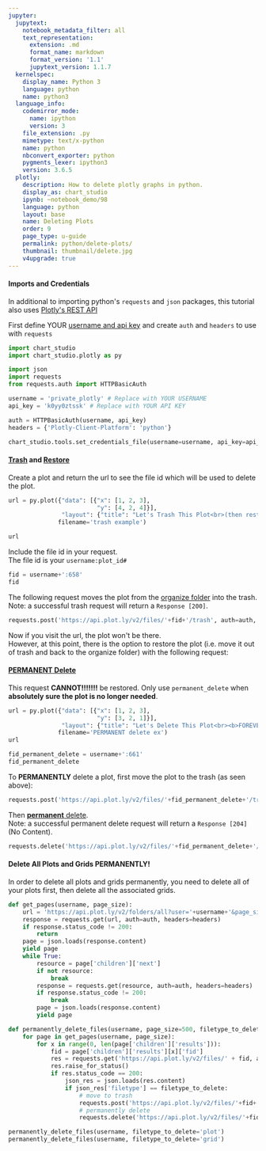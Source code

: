 ```yaml
---
jupyter:
  jupytext:
    notebook_metadata_filter: all
    text_representation:
      extension: .md
      format_name: markdown
      format_version: '1.1'
      jupytext_version: 1.1.7
  kernelspec:
    display_name: Python 3
    language: python
    name: python3
  language_info:
    codemirror_mode:
      name: ipython
      version: 3
    file_extension: .py
    mimetype: text/x-python
    name: python
    nbconvert_exporter: python
    pygments_lexer: ipython3
    version: 3.6.5
  plotly:
    description: How to delete plotly graphs in python.
    display_as: chart_studio
    ipynb: ~notebook_demo/98
    language: python
    layout: base
    name: Deleting Plots
    order: 9
    page_type: u-guide
    permalink: python/delete-plots/
    thumbnail: thumbnail/delete.jpg
    v4upgrade: true
---
```


#### Imports and Credentials
In additional to importing python's `requests` and `json` packages, this tutorial also uses [Plotly's REST API](https://api.plot.ly/v2/)

First define YOUR [username and api key](https://plot.ly/settings/api) and create `auth` and `headers` to use with `requests`

```python
import chart_studio
import chart_studio.plotly as py

import json
import requests
from requests.auth import HTTPBasicAuth

username = 'private_plotly' # Replace with YOUR USERNAME
api_key = 'k0yy0ztssk' # Replace with YOUR API KEY

auth = HTTPBasicAuth(username, api_key)
headers = {'Plotly-Client-Platform': 'python'}

chart_studio.tools.set_credentials_file(username=username, api_key=api_key)
```

#### [Trash](https://api.plot.ly/v2/files/#trash) and [Restore](https://api.plot.ly/v2/files/#restore)
Create a plot and return the url to see the file id which will be used to delete the plot.

```python
url = py.plot({"data": [{"x": [1, 2, 3],
                         "y": [4, 2, 4]}],
               "layout": {"title": "Let's Trash This Plot<br>(then restore it)"}},
              filename='trash example')

url
```

Include the file id in your request. <br>The file id is your `username:plot_id#`

```python
fid = username+':658'
fid
```

The following request moves the plot from the [organize folder](https://plot.ly/organize/home) into the trash. <br>Note: a successful trash request will return a `Response [200]`.

```python
requests.post('https://api.plot.ly/v2/files/'+fid+'/trash', auth=auth, headers=headers)
```

Now if you visit the url, the plot won't be there. <br>However, at this point, there is the option to restore the plot (i.e. move it out of trash and back to the organize folder) with the following request:





#### [<b>PERMANENT</b> Delete](https://api.plot.ly/v2/files/#permanent_delete)

This request <b>CANNOT!!!!!!!</b> be restored.
Only use `permanent_delete` when <b>absolutely sure the plot is no longer needed</b>.<br>

```python
url = py.plot({"data": [{"x": [1, 2, 3],
                         "y": [3, 2, 1]}],
               "layout": {"title": "Let's Delete This Plot<br><b>FOREVER!!!!</b>"}},
              filename='PERMANENT delete ex')
url
```

```python
fid_permanent_delete = username+':661'
fid_permanent_delete
```

To <b>PERMANENTLY</b> delete a plot, first move the plot to the trash (as seen above):

```python
requests.post('https://api.plot.ly/v2/files/'+fid_permanent_delete+'/trash', auth=auth, headers=headers)
```

Then [<b>permanent</b> delete](https://api.plot.ly/v2/files/#permanent_delete).<br>
Note: a successful permanent delete request will return a `Response [204]` (No Content).

```python
requests.delete('https://api.plot.ly/v2/files/'+fid_permanent_delete+'/permanent_delete', auth=auth, headers=headers)
```

#### Delete All Plots and Grids PERMANENTLY!
In order to delete all plots and grids permanently, you need to delete all of your plots first, then delete all the associated grids.

```python
def get_pages(username, page_size):
    url = 'https://api.plot.ly/v2/folders/all?user='+username+'&page_size='+str(page_size)
    response = requests.get(url, auth=auth, headers=headers)
    if response.status_code != 200:
        return
    page = json.loads(response.content)
    yield page
    while True:
        resource = page['children']['next']
        if not resource:
            break
        response = requests.get(resource, auth=auth, headers=headers)
        if response.status_code != 200:
            break
        page = json.loads(response.content)
        yield page

def permanently_delete_files(username, page_size=500, filetype_to_delete='plot'):
    for page in get_pages(username, page_size):
        for x in range(0, len(page['children']['results'])):
            fid = page['children']['results'][x]['fid']
            res = requests.get('https://api.plot.ly/v2/files/' + fid, auth=auth, headers=headers)
            res.raise_for_status()
            if res.status_code == 200:
                json_res = json.loads(res.content)
                if json_res['filetype'] == filetype_to_delete:
                    # move to trash
                    requests.post('https://api.plot.ly/v2/files/'+fid+'/trash', auth=auth, headers=headers)
                    # permanently delete
                    requests.delete('https://api.plot.ly/v2/files/'+fid+'/permanent_delete', auth=auth, headers=headers)

permanently_delete_files(username, filetype_to_delete='plot')
permanently_delete_files(username, filetype_to_delete='grid')
```

```python

```
